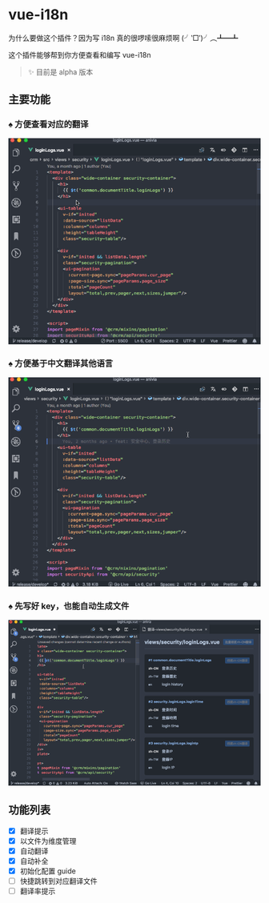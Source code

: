 # vue-i18n

为什么要做这个插件？因为写 i18n 真的很啰嗦很麻烦啊 (╯‵□′)╯︵┻━┻

这个插件能够帮到你方便查看和编写 vue-i18n

> ✨ 目前是 alpha 版本

## 主要功能

### ♠ 方便查看对应的翻译

![](static/demo-1.gif)

### ♠ 方便基于中文翻译其他语言

![](static/demo-2.gif)

### ♠ 先写好 key，也能自动生成文件

![](static/demo-3.gif)

## 功能列表

- [x] 翻译提示
- [x] 以文件为维度管理
- [x] 自动翻译
- [x] 自动补全
- [x] 初始化配置 guide
- [ ] 快捷跳转到对应翻译文件
- [ ] 翻译率提示
